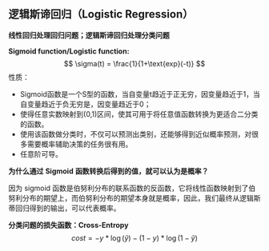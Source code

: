 ## 逻辑斯谛回归（Logistic Regression）
**线性回归处理回归问题；逻辑斯谛回归处理分类问题**

**Sigmoid function/Logistic function:**
$$
\sigma(t) = \frac{1}{1+\text{exp}(-t)}
$$
性质：

- Sigmoid函数是一个S型的函数，当自变量t趋近于正无穷，因变量趋近于1，当自变量趋近于负无穷是，因变量趋近于0；
- 使得任意实数映射到(0,1)区间，使其可用于将任意值函数转换为更适合二分类的函数。
- 使用该函数做分类时，不仅可以预测出类别，还能够得到近似概率预测，对很多需要概率辅助决策的任务很有用。
- 任意阶可导。

**为什么通过** **Sigmoid** **函数转换后得到的值，就可以认为是概率？**

因为 sigmoid 函数是伯努利分布的联系函数的反函数，它将线性函数映射到了伯努利分布的期望上，而伯努利分布的期望本身就是概率，因此，我们最终从逻辑斯蒂回归得到的输出，可以代表概率。

**分类问题的损失函数：Cross-Entropy**
$$
cost = -y*\log(\hat{y}) - (1-y)*\log(1-\hat{y})
$$

